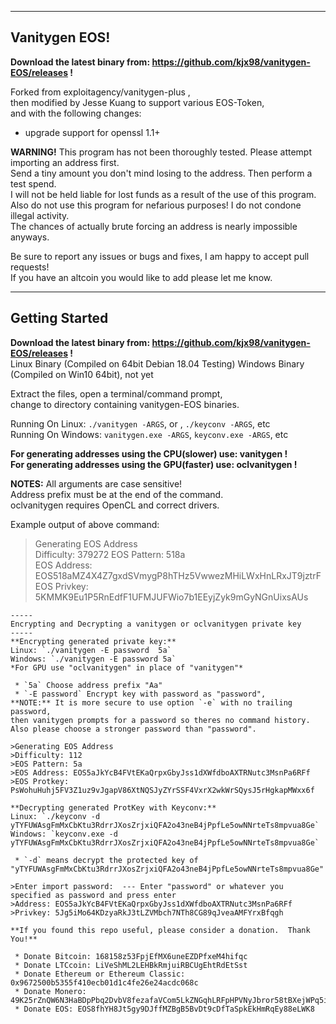 -----
Vanitygen EOS!  
-----
  
**Download the latest binary from: https://github.com/kjx98/vanitygen-EOS/releases !**  

Forked from exploitagency/vanitygen-plus ,  
then modified by Jesse Kuang
to support various EOS-Token,  
and with the following changes:  
  
 + upgrade support for openssl 1.1+
  
**WARNING!** This program has not been thoroughly tested.  Please attempt importing an address first.  
Send a tiny amount you don't mind losing to the address.  Then perform a test spend.  
I will not be held liable for lost funds as a result of the use of this program.  
Also do not use this program for nefarious purposes!  I do not condone illegal activity.  
The chances of actually brute forcing an address is nearly impossible anyways.  
  
Be sure to report any issues or bugs and fixes, I am happy to accept pull requests!  
If you have an altcoin you would like to add please let me know.  

-----
Getting Started  
-----  
**Download the latest binary from: https://github.com/kjx98/vanitygen-EOS/releases !**  
Linux Binary (Compiled on 64bit Debian 18.04 Testing)
Windows Binary (Compiled on Win10 64bit), not yet
  
Extract the files, 
open a terminal/command prompt,  
change to directory containing vanitygen-EOS binaries.  
  
Running On Linux: `./vanitygen -ARGS`, or , `./keyconv -ARGS`, etc  
Running On Windows: `vanitygen.exe -ARGS`, `keyconv.exe -ARGS`, etc  
  
**For generating addresses using the CPU(slower) use: vanitygen !**  
**For generating addresses using the GPU(faster) use: oclvanitygen !**  
  
**NOTES:**	All arguments are case sensitive!  
	Address prefix must be at the end of the command.  
	oclvanitygen requires OpenCL and correct drivers.  
  
Example output of above command:  
>Generating EOS Address  
>Difficulty: 379272
>EOS Pattern: 518a                                                              
>EOS Address: EOS518aMZ4X4Z7gxdSVmygP8hTHz5VwwezMHiLWxHnLRxJT9jztrF
>EOS Privkey: 5KMMK9Eu1P5RnEdfF1UFMJUFWio7b1EEyjZyk9mGyNGnUixsAUs
  
```
-----
Encrypting and Decrypting a vanitygen or oclvanitygen private key  
-----  
**Encrypting generated private key:**  
Linux: `./vanitygen -E password  5a`  
Windows: `./vanitygen -E password 5a`  
*For GPU use "oclvanitygen" in place of "vanitygen"*  

 * `5a` Choose address prefix "Aa"  
 * `-E password` Encrypt key with password as "password",  
**NOTE:** It is more secure to use option `-e` with no trailing password,  
then vanitygen prompts for a password so theres no command history.  
Also please choose a stronger password than "password".  
  
>Generating EOS Address  
>Difficulty: 112
>EOS Pattern: 5a                                                                
>EOS Address: EOS5aJkYcB4FVtEKaQrpxGbyJss1dXWfdboAXTRNutc3MsnPa6RFf
>EOS Protkey: PsWohuHuhj5FV3Z1uz9vJgapV86XtNQSJyZYrSSF4VxrX2wkWrSQysJ5rHgkapMWxx6f
  
**Decrypting generated ProtKey with Keyconv:**  
Linux: `./keyconv -d yTYFUWAsgFmMxCbKtu3RdrrJXosZrjxiQFA2o43neB4jPpfLe5owNNrteTs8mpvua8Ge`  
Windows: `keyconv.exe -d yTYFUWAsgFmMxCbKtu3RdrrJXosZrjxiQFA2o43neB4jPpfLe5owNNrteTs8mpvua8Ge`  
  
 * `-d` means decrypt the protected key of "yTYFUWAsgFmMxCbKtu3RdrrJXosZrjxiQFA2o43neB4jPpfLe5owNNrteTs8mpvua8Ge"  

>Enter import password:  --- Enter "password" or whatever you specified as password and press enter  
>Address: EOS5aJkYcB4FVtEKaQrpxGbyJss1dXWfdboAXTRNutc3MsnPa6RFf
>Privkey: 5Jg5iMo64KDzyaRkJ3tLZVMbch7NTh8CG89qJveaAMFYrxBfqgh
  
**If you found this repo useful, please consider a donation.  Thank You!**  
  
 * Donate Bitcoin: 168158z53FpjEfMX6uneEZDPfxeM4hifqc
 * Donate LTCcoin: LiVeShML2LEHBkRmjuiRBCUgEhtRdEtSst
 * Donate Ethereum or Ethereum Classic: 0x9672500b5355f410ecb01d1c4fe26e24acdc068c
 * Donate Monero: 49K25rZnQW6N3HaBDpPbq2DvbV8fezafaVCom5LkZNGqhLRFpHPVNyJbror58tBXejWPq5iy3EqU255MxnymRSsnKAbY8Aw
 * Donate EOS: EOS8fhYH8Jt5gy9DJffMZBgB5BvDt9cDfTaSpkEkHmRqEy88eLWK8
